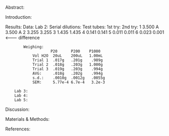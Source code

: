 Abstract:

Introduction:

Results:
    Data:
        Lab 2:
            Serial dilutions:
                Test tubes:     1st try:    2nd try:
                    1           3.500 A     3.500 A
                    2           3.255       3.255
                    3           1.435       1.435
                    4           0.141       0.141
                    5           0.011       0.011
                    6           0.023       0.001   <--- difference
                    
            Weighing:
                        P20      P200    P1000
                Vol H2O  20uL    200uL   1.00mL
                Trial 1  .017g   .201g    .989g
                Trial 2  .018g   .203g   1.000g
                Trial 3  .019g   .203g    .994g
                AVG:     .018g   .202g    .994g
                s.d.:    .0010g  .0012g   .0055g
                SEM:     5.77e-4 6.7e-4   3.2e-3
                
        Lab 3:
        Lab 4:
        Lab 5:

Discussion:

Materials & Methods:

References:
